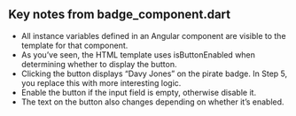 ## Key notes from badge_component.dart
- All instance variables defined in an Angular component are visible to the template for that component.
- As you’ve seen, the HTML template uses isButtonEnabled when determining whether to display the button.
- Clicking the button displays “Davy Jones” on the pirate badge. In Step 5, you replace this with more interesting logic.
- Enable the button if the input field is empty, otherwise disable it.
- The text on the button also changes depending on whether it’s enabled.
